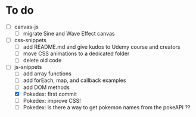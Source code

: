 # To do
- [ ] canvas-js
    - [ ] migrate Sine and Wave Effect canvas
- [ ] css-snippets
    - [ ] add README.md and give kudos to Udemy course and creators
    - [ ] move CSS animations to a dedicated folder
    - [ ] delete old code
- [ ] js-snippets
    - [ ] add array functions
    - [ ] add forEach, map, and callback examples
    - [ ] add DOM methods
    - [x] Pokedex: first commit
    - [ ] Pokedex: improve CSS!
    - [ ] Pokedex: is there a way to get pokemon names from the pokeAPI ??
